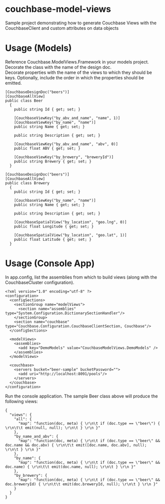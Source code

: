 couchbase-model-views
=====================

Sample project demonstrating how to generate Couchbase Views with the CouchbaseClient and custom attributes on data objects

Usage (Models)
=====================

Reference Couchbase.ModelViews.Framework in your models project.  Decorate the class with the name of the design doc.  
Decorate properties with the name of the views to which they should be keys.  Optionally, include the order in which 
the properties should be emitted.  

    [CouchbaseDesignDoc("beers")]
    [CouchbaseAllView]
    public class Beer
	  {
  		public string Id { get; set; }
  
  		[CouchbaseViewKey("by_abv_and_name", "name", 1)]
  		[CouchbaseViewKey("by_name", "name")]
  		public string Name { get; set; }
  
  		public string Description { get; set; }
  
  		[CouchbaseViewKey("by_abv_and_name", "abv", 0)]
  		public float ABV { get; set; }
  
  		[CouchbaseViewKey("by_brewery", "breweryId")]
  		public string Brewery { get; set; }
	  }

    [CouchbaseDesignDoc("beers")]
    [CouchbaseAllView]
    public class Brewery
	  {
  		public string Id { get; set; }
  
  		[CouchbaseViewKey("by_name", "name")]
  		public string Name { get; set; }
  
  		public string Description { get; set; }
  
		[CouchbaseSpatialView("by_location", "geo.lng", 0)]
		public float Longitude { get; set; }
  		
		[CouchbaseSpatialView("by_location", "geo.lat", 1)]
  		public float Latitude { get; set; }  		
	  }
    
Usage (Console App)
=====================

In app.config, list the assemblies from which to build views (along with the CouchbaseCluster configuration).

    <?xml version="1.0" encoding="utf-8" ?>
    <configuration>
      <configSections>    
        <sectionGroup name="modelViews">
          <section name="assemblies" type="System.Configuration.DictionarySectionHandler"/>      
        </sectionGroup>
        <section name="couchbase" type="Couchbase.Configuration.CouchbaseClientSection, Couchbase"/>
      </configSections>
  
      <modelViews>
        <assemblies>
          <add key="DemoModels" value="CouchbaseModelViews.DemoModels" />
        </assemblies>
      </modelViews>
    
      <couchbase>
        <servers bucket="beer-sample" bucketPassword="">
          <add uri="http://localhost:8091/pools"/>      
        </servers>
      </couchbase>
    </configuration>
    
Run the console application.  The sample Beer class above will produce the following views:

    {
      "views": {
        "all": {
          "map": "function(doc, meta) { \r\n\t if (doc.type == \"beer\") { \r\n\t\t emit(null, null); \r\n\t } \r\n }"        
        },
        "by_name_and_abv": {
          "map": "function(doc, meta) { \r\n\t if (doc.type == \"beer\" && doc.name && doc.abv) { \r\n\t\t emit([doc.name, doc.abv], null); \r\n\t } \r\n }"
        },
        "by_name": {
          "map": "function(doc, meta) { \r\n\t if (doc.type == \"beer\" && doc.name) { \r\n\t\t emit(doc.name, null); \r\n\t } \r\n }"
        },
        "by_brewery": {
          "map": "function(doc, meta) { \r\n\t if (doc.type == \"beer\" && doc.breweryId) { \r\n\t\t emit(doc.breweryId, null); \r\n\t } \r\n }"
        }
      }
    }